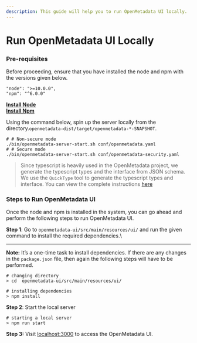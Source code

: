 ```yaml
---
description: This guide will help you to run OpenMetadata UI locally.
---
```


# Run OpenMetadata UI Locally

### **Pre-requisites**

Before proceeding, ensure that you have installed the node and npm with the versions given below.

```
"node": ">=10.0.0",
"npm": "^6.0.0"
```

****[**Install Node**](https://nodejs.org/en/download/)****\
****[**Install Npm**](https://docs.npmjs.com/downloading-and-installing-node-js-and-npm)****

Using the command below, spin up the server locally from the directory.`openmetadata-dist/target/openmetadata-*-SNAPSHOT`.

```shell
# # Non-secure mode
./bin/openmetadata-server-start.sh conf/openmetadata.yaml
# # Secure mode
./bin/openmetadata-server-start.sh conf/openmetadata-security.yaml
```

> Since typescript is heavily used in the OpenMetadata project, we generate the typescript types and the interface from JSON schema. We use the `QuickType` tool to generate the typescript types and interface. You can view the complete instructions [here](https://docs.open-metadata.org/open-source-community/developer/generate-typescript-types-from-json-schema)

### **Steps to Run OpenMetadata UI**

Once the node and npm is installed in the system, you can go ahead and perform the following steps to run OpenMetadata UI.

**Step 1**: Go to `openmetadata-ui/src/main/resources/ui/` and run the given command to install the required dependencies.\
****

**Note:** It’s a one-time task to install dependencies. If there are any changes in the `package.json` file, then again the following steps will have to be performed.

```shell
# changing directory
> cd  openmetadata-ui/src/main/resources/ui/

# installing dependencies
> npm install
```

**Step 2**: Start the local server

```shell
# starting a local server
> npm run start
```

**Step 3:** Visit [localhost:3000](http://localhost:3000) to access the OpenMetadata UI.
